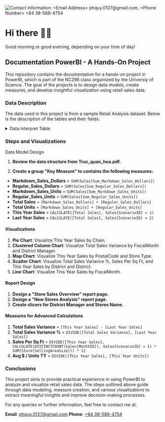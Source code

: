 
<picture>
 <source media="(prefers-color-scheme: dark)" srcset="githubBanner/DarkModeBanner.png">
 <source media="(prefers-color-scheme: light)" srcset="githubBanner/LightModeBanner.png">
 <img alt="Contact Information: <Email Address> phquy.0127@gmail.com, <Phone Number> +84 38-588-4754 " src="githubBanner/DefaultModeBanner.png">
</picture>

# Hi there 👋🏻
Good morning or good evening, depending on your time of day!

## Documentation PowerBI - A Hands-On Project
This repository contains the documentation for a hands-on project in PowerBI, which is part of the NC296 class orgainized by the Universiy of Science. The goal of the projects is to design data models, create measures, and develop insightful visualization using retail sales data.

### Data Description
The data used in this project is from a sample Retail Analysis dataset. Below is the description of the tables and their fields:
<details>
<summary> Data Interpret Table </summary>

|  Table  | Frield Name  |Description                         |
|--------:|--------------|------------------------------------|
|Districts| DistrictID   | Mã đại lý                          |
|         | District     | Quận                               |
|         | DM           | Người quản lý của Đại lý           |
|Item     | ItemID       | Mã sản phẩm                        |
|         | Segment      | Bộ Phận                            |
|         | Category     | Nhóm                               |
|Story    |LocationID    | Mã cửa hàng                        |
|         | Territory    | Lãnh thổ                           |
|         | OpenDate     | Ngày khai trương                   |
|         | SellingAreaSize | Diện tích của cửa hàng          |
|         | Chain        | Loại cửa hàng kinh doanh           |
|         | Store Type   | Loại cửa hàng mới (2014) / cũ (trước 2014) |
|Sales    | Sum_Regular_Sales_Dollars     | Doanh thu Regular       |
|         | Sum_Markdown_Sales_Dollars    | Doanh thu Markdown      |
|         | Sum_Regular_Sales_Units       | Số lượng Regular        |
|         | Sum_Markdown_Sales_Units      | Số lượng Markdown       |
|         | ScenarioID                    | =1 là năm hiện hành, =2 là năm trước |
|Time     | Period       | Tháng (bằng số)      |
|         | FiscalMonth  | Tháng (bằng chữ)     |

</details>

### Steps and Visualizations
Data Model Design
1. **Review the data structure from Truc_quan_hoa.pdf.**

2. **Create a group "Key Measure" to contains the following measures:**
- **Markdown_Sales_Dollars** = `SUM(Sales[Sum_Markdown_Sales_Dollars])`
- **Regular_Sales_Dollars** = `SUM(Sales[Sum_Regular_Sales_Dollars])`
- **Markdown_Sales_Units** = `SUM(Sales[Sum_Markdown_Sales_Units])`
- **Regular_Sales_Units** = `SUM(Sales[Sum_Regular_Sales_Units])`
- **Total Sales** = `[Markdown_Sales_Dollars] + [Regular_Sales_Dollars]`
- **Total Units** = `[Markdown_Sales_Units] + [Regular_Sales_Units]`
- **This Year Sales** = `CALCULATE([Total Sales], Sales[ScenarioID] = 1)`
- **Last Year Sales** = `CALCULATE([Total Sales], Sales[ScenarioID] = 2)`

#### Visualizations

1. **Pie Chart**: Visualize This Year Sales by Chain.
2. **Clustered Column Chart**: Visualize Total Sales Variance by FiscalMonth and District Manager.
3. **Map Chart**: Visualize This Year Sales by PostalCode and Store Type.
4. **Scatter Chart**: Visualize Total Sales Variance %, Sales Per Sq Ft, and This Year Sales by District and District.
5. **Line Chart**: Visualize This Year Sales by FiscalMonth.

#### Report Design

1. **Design a "Store Sales Overview" report page.**
2. **Design a "New Stores Analysis" report page.**
3. **Create slicers for District Manager and Stores Name.**

#### Measures for Advanced Calculations

1. **Total Sales Variance** = `[This Year Sales] - [Last Year Sales]`
2. **Total Sales Variance %** = `DIVIDE([Total Sales Variance], [Last Year Sales])`
3. **Sales Per Sq Ft** = `DIVIDE([This Year Sales], CALCULATE(DISTINCTCOUNT(Sales[MonthID]), Sales[ScenarioID] = 1) * SUM(Store[SellingAreaSize])) * 12`
4. **Avg $ / Units TY** = `DIVIDE([This Year Sales], [This Year Units])`

### Conclusions
This project aims to provide practical experience in using PowerBI to analyze and visualize retail sales data. The steps outlined above guide through data modeling, measure creation, and various visualizations to extract meaningful insights and improve decision-making processes.

For any queries or further information, feel free to contact me at:

**Email**: [phquy.0127@gmail.com](mailto:pqhuy.0127@gmail.com)
**Phone**: [+84 38-588-4754](tel:+84385884754)